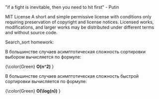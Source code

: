 "if a fight is inevitable, then you need to hit first" - Putin

MIT License
A short and simple permissive license with conditions only requiring preservation of copyright and license notices. Licensed works, modifications, and larger works may be distributed under different terms and without source code.


Search_sort    homework:

В большинстве случаев асимптотическая сложность сортировки выбором вычисляется по формуле:


{\color{Green} __O(n^2)__ }


В большинстве случаев асимптотическая сложность быстрой сортировки вычисляется по формуле:


{\color{Green} __O(\log(n))__ }